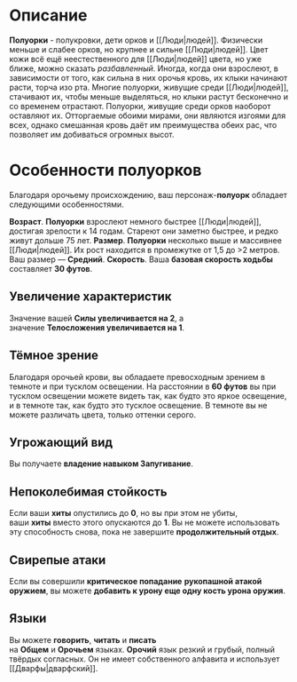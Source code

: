 # Описание

**Полуорки** - полукровки, дети орков и [[Люди|людей]]. Физически меньше и слабее орков, но крупнее и сильне [[Люди|людей]]. Цвет кожи всё ещё неестественного для [[Люди|людей]] цвета, но уже ближе, можно сказать _разбавленный_. Иногда, когда они взрослеют, в зависимости от того, как сильна в них орочья кровь, их клыки начинают расти, торча изо рта. Многие полуорки, живущие среди [[Люди|людей]], стачивают их, чтобы меньше выделяться, но клыки растут бесконечно и со временем отрастают. Полуорки, живущие среди орков наоборот оставляют их. Отторгаемые обоими мирами, они являются изгоями для всех, однако смешанная кровь даёт им преимущества обеих рас, что позволяет им добиваться огромных высот.

# Особенности полуорков

Благодаря орочьему происхождению, ваш персонаж-**полуорк** обладает следующими особенностями.

**Возраст**. **Полуорки** взрослеют немного быстрее [[Люди|людей]], достигая зрелости к 14 годам. Стареют они заметно быстрее, и редко живут дольше 75 лет.
**Размер**. **Полуорки** несколько выше и массивнее [[Люди|людей]]. Их рост находится в промежутке от 1,5 до >2 метров. Ваш размер — **Средний**.
**Скорость**. Ваша **базовая скорость ходьбы** составляет **30 футов**.

## Увеличение характеристик

Значение вашей **Силы увеличивается на 2**, а значение **Телосложения увеличивается на 1**.

## Тёмное зрение

Благодаря орочьей крови, вы обладаете превосходным зрением в темноте и при тусклом освещении. На расстоянии в **60 футов** вы при тусклом освещении можете видеть так, как будто это яркое освещение, и в темноте так, как будто это тусклое освещение. В темноте вы не можете различать цвета, только оттенки серого.

## Угрожающий вид

Вы получаете **владение навыком Запугивание**.

## Непоколебимая стойкость

Если ваши **хиты** опустились до **0**, но вы при этом не убиты, ваши **хиты** вместо этого опускаются до **1**. Вы не можете использовать эту способность снова, пока не завершите **продолжительный отдых**.

## Свирепые атаки

Если вы совершили **критическое попадание** **рукопашной атакой оружием**, вы можете **добавить к урону еще одну кость урона оружия**.

## Языки

Вы можете **говорить**, **читать** и **писать** на **Общем** и **Орочьем** языках. **Орочий** язык резкий и грубый, полный твёрдых согласных. Он не имеет собственного алфавита и использует [[Дварфы|дварфский]].